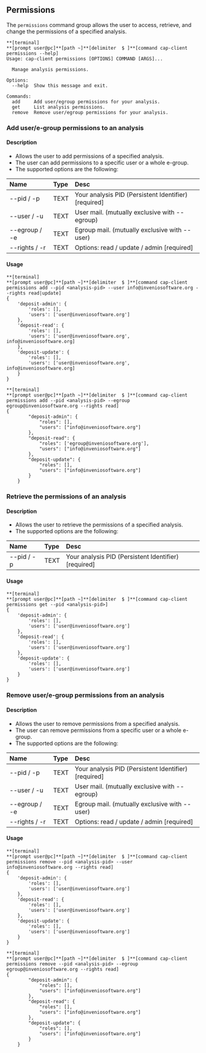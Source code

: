## Permissions

The `permissions` command group allows the user to access, retrieve, and change the permissions of a specified analysis.

```
**[terminal]
**[prompt user@pc]**[path ~]**[delimiter  $ ]**[command cap-client permissions --help]
Usage: cap-client permissions [OPTIONS] COMMAND [ARGS]...

  Manage analysis permissions.

Options:
  --help  Show this message and exit.

Commands:
  add     Add user/egroup permissions for your analysis.
  get     List analysis permissions.
  remove  Remove user/egroup permissions for your analysis.
```

### Add user/e-group permissions to an analysis

#### Description

- Allows the user to add permissions of a specified analysis.
- The user can add permissions to a specific user or a whole e-group.
- The supported options are the following:

| Name          | Type   | Desc                                                  |
| :------------ | :----- | :---------------------------------------------------- |
| --pid / -p    | TEXT   | Your analysis PID (Persistent Identifier)  [required] |
| --user / -u   | TEXT   | User mail. (mutually exclusive with --egroup)         |
| --egroup / -e | TEXT   | Egroup mail. (mutually exclusive with --user)         |
| --rights / -r | TEXT   | Options: read / update / admin  [required]            |

#### Usage

```
**[terminal]
**[prompt user@pc]**[path ~]**[delimiter  $ ]**[command cap-client permissions add --pid <analysis-pid> --user info@inveniosoftware.org --rights read|update]
{
    'deposit-admin': {
        'roles': [],
        'users': ['user@inveniosoftware.org']
    },
    'deposit-read': {
        'roles': [],
        'users': ['user@inveniosoftware.org', info@inveniosoftware.org]
    },
    'deposit-update': {
        'roles': [],
        'users': ['user@inveniosoftware.org', info@inveniosoftware.org]
    }
}
```

```
**[terminal]
**[prompt user@pc]**[path ~]**[delimiter  $ ]**[command cap-client permissions add --pid <analysis-pid> --egroup egroup@inveniosoftware.org --rights read]
{
        "deposit-admin": {
            "roles": [],
            "users": ["info@inveniosoftware.org"]
        },
        "deposit-read": {
            "roles": ['egroup@inveniosoftware.org'],
            "users": ["info@inveniosoftware.org"]
        },
        "deposit-update": {
            "roles": [],
            "users": ["info@inveniosoftware.org"]
        }
    }
```

### Retrieve the permissions of an analysis

#### Description

- Allows the user to retrieve the permissions of a specified analysis.
- The supported options are the following:

| Name        | Type   | Desc                                                  |
| :---------- | :----- | :---------------------------------------------------- |
| --pid / -p  | TEXT   | Your analysis PID (Persistent Identifier)  [required] |

#### Usage

```
**[terminal]
**[prompt user@pc]**[path ~]**[delimiter  $ ]**[command cap-client permissions get --pid <analysis-pid>]
{
    'deposit-admin': {
        'roles': [],
        'users': ['user@inveniosoftware.org']
    },
    'deposit-read': {
        'roles': [],
        'users': ['user@inveniosoftware.org']
    },
    'deposit-update': {
        'roles': [],
        'users': ['user@inveniosoftware.org']
    }
}
```

### Remove user/e-group permissions from an analysis

#### Description

- Allows the user to remove permissions from a specified analysis.
- The user can remove permissions from a specific user or a whole e-group.
- The supported options are the following:

| Name          | Type   | Desc                                                  |
| :------------ | :----- | :---------------------------------------------------- |
| --pid / -p    | TEXT   | Your analysis PID (Persistent Identifier)  [required] |
| --user / -u   | TEXT   | User mail. (mutually exclusive with --egroup)         |
| --egroup / -e | TEXT   | Egroup mail. (mutually exclusive with --user)         |
| --rights / -r | TEXT   | Options: read / update / admin  [required]            |

#### Usage

```
**[terminal]
**[prompt user@pc]**[path ~]**[delimiter  $ ]**[command cap-client permissions remove --pid <analysis-pid> --user info@inveniosoftware.org --rights read]
{
    'deposit-admin': {
        'roles': [],
        'users': ['user@inveniosoftware.org']
    },
    'deposit-read': {
        'roles': [],
        'users': ['user@inveniosoftware.org']
    },
    'deposit-update': {
        'roles': [],
        'users': ['user@inveniosoftware.org']
    }
}
```

```
**[terminal]
**[prompt user@pc]**[path ~]**[delimiter  $ ]**[command cap-client permissions remove --pid <analysis-pid> --egroup egroup@inveniosoftware.org --rights read]
{
        "deposit-admin": {
            "roles": [],
            "users": ["info@inveniosoftware.org"]
        },
        "deposit-read": {
            "roles": [],
            "users": ["info@inveniosoftware.org"]
        },
        "deposit-update": {
            "roles": [],
            "users": ["info@inveniosoftware.org"]
        }
    }
```
